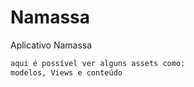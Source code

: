 # Namassa
Aplicativo Namassa
```bash
aqui é possível ver alguns assets como:
modelos, Views e conteúdo
``` 
